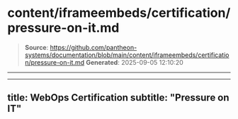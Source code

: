 # content/iframeembeds/certification/pressure-on-it.md

> **Source**: https://github.com/pantheon-systems/documentation/blob/main/content/iframeembeds/certification/pressure-on-it.md
> **Generated**: 2025-09-05 12:10:20

---

---
title: WebOps Certification
subtitle: "Pressure on IT"
---

<Partial file="certification-guide/pressure-on-it.md" />
